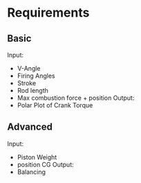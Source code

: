 # Requirements

## Basic
Input:
* V-Angle
* Firing Angles
* Stroke
* Rod length
* Max combustion force + position
Output:
* Polar Plot of Crank Torque

## Advanced
Input:
* Piston Weight
* position CG
Output: 
* Balancing
